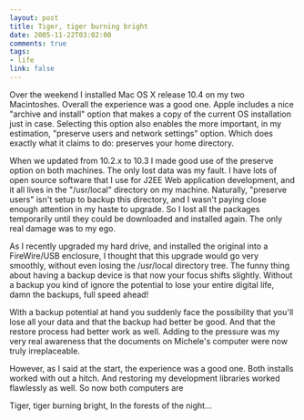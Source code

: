 ```yaml
--- 
layout: post
title: Tiger, tiger burning bright
date: 2005-11-22T03:02:00
comments: true
tags:
- life
link: false
---
```

Over the weekend I installed Mac OS X release 10.4 on my two Macintoshes. Overall the experience was a good one. Apple includes a nice "archive and install" option that makes a copy of the current OS installation just in case. Selecting this option also enables the more important, in my estimation, "preserve users and network settings" option. Which does exactly what it claims to do: preserves your home directory.

When we updated from 10.2.x to 10.3 I made good use of the preserve option on both machines. The only lost data was my fault. I have lots of open source software that I use for J2EE Web application development, and it all lives in the "/usr/local" directory on my machine. Naturally, "preserve users" isn't setup to backup this directory, and I wasn't paying close enough attention in my haste to upgrade. So I lost all the packages temporarily until they could be downloaded and installed again. The only real damage was to my ego.

As I recently upgraded my hard drive, and installed the original into a FireWire/USB enclosure, I thought that this upgrade would go very smoothly, without even losing the /usr/local directory tree. The funny thing about having a backup device is that now your focus shifts slightly. Without a backup you kind of ignore the potential to lose your entire digital life, damn the backups, full speed ahead!

With a backup potential at hand you suddenly face the possibility that you'll lose all your data and that the backup had better be good. And that the restore process had better work as well. Adding to the pressure was my very real awareness that the documents on Michele's computer were now truly irreplaceable.

However, as I said at the start, the experience was a good one. Both installs worked with out a hitch. And restoring my development libraries worked flawlessly as well. So now both computers are

Tiger, tiger burning bright,
In the forests of the night...
